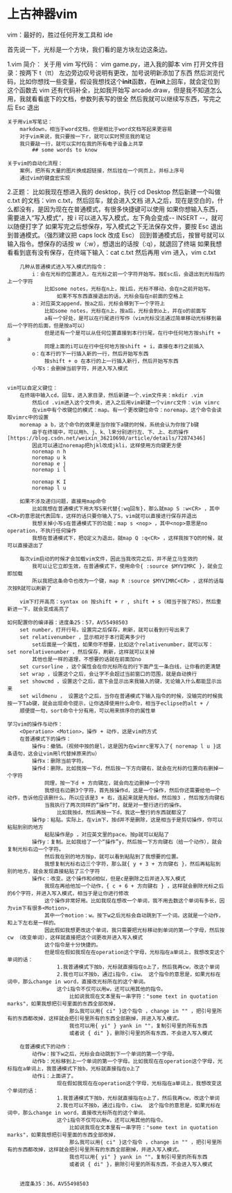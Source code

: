 # 上古神器vim

vim：最好的，胜过任何开发工具和 ide

首先说一下，光标是一个方块，我们看的是方块左边这条边。

1.vim 简介：
关于用 vim 写代码：
vim game.py，进入我的脚本
vim 打开文件目录：按两下 t（tt）
左边旁边叹号说明有更改，加号说明新添加了东西
然后浏览代码，比如你想找一些变量，假设我想找这个**init**函数，在**init**上回车，就会定位到这个函数去
vim 还有代码补全，比如我开始写 arcade.draw，但是我不知道怎么用，我就看看底下的文档，参数列表写的很全
然后我就可以继续写东西，写完之后 Esc 退出

    关于用vim写笔记：
    	markdown，相当于word文档，但是相比于word文档写起来更容易
    	对于vim来说，我只要按一下r，就可以实时预览我的笔记
    	我只要敲一行，就可以实时在我的所有电子设备上共享
    		## some words to know

    关于vim的自动化流程：
    	案例，把所有大量的图片换成超链接，然后挂在一个网页上，并标上序号
    	通过vim的键盘宏实现

2.正题：
比如我现在想进入我的 desktop，执行 cd Desktop
然后新建一个叫做 c.txt 的文档：vim c.txt，然后回车，就会进入文档
进入之后，现在是空白的，什么都没有，是因为现在在普通模式，有很多快捷键可以使用
如果你想输入东西，需要进入“写入模式”，按 i 可以进入写入模式，左下角会变成-- INSERT --，就可以随便打字了
如果写完之后想保存，写入模式之下无法保存文件，要按 Esc 退出到普通模式。（强烈建议把 caps lock 改成 Esc）
回到普通模式后，按冒号就可以输入指令。想保存的话按 w（:w），想退出的话按（:q），就退回了终端
如果我想看看到底有没有保存，在终端下输入：cat c.txt
然后再用 vim 进入，vim c.txt

    	几种从普通模式进入写入模式的指令：
    		i：会在光标的位置进入，在光标之前一个字符开始写。按Esc后，会退出到光标指的上一个字符
    			比如some notes，光标在n上，按i后，光标不移动，会在n之前开始写。
    				如果不写东西直接退出的话，光标会指在n前面的空格上
    		a：对应英文append，按a之后，光标会移到下一个字符上
    			比如some notes，光标在n上，按a后，光标会到o上，并在o的前面写
    			a有一个好处，是可以在行尾进行写作（vim光标没法通过简单移动光标移到最后一个字符的后面，但是按a可以）
    			但是还有一个是可以从任何位置直接到本行行尾，在行中任何地方按shift + a
    			同理上面的i可以在行中任何地方按shift + i，直接在本行之前插入
    		o：在本行的下一行插入新的一行，然后开始写东西
    			按shift + o 在本行的上一行插入新行，然后开始写东西
    		小写s：会删掉当前字符，并进入写入模式


    vim可以自定义键位：
    	在终端中输入cd，回车，进入家目录，然后新建一个.vim文件夹：mkdir .vim
    		然后cd .vim进入这个文件夹，进入之后用vim新建一个vimrc文件：vim vimrc
    		在vim中有个改键位的模式：map。有一个更改键位命令：noremap，这个命令会读取vimrc中的设置
    	moremap a b，这个命令的效果是当你按下a键的时候，系统会认为你按了b键
    		由于在终端中，可以用h、j、k、l来分别进行左、下、上、右的操作[https://blog.csdn.net/weixin_36210698/article/details/72874346]
    		因此可以通过noremap把hjkl改成jkli，这样使用方向键更方便
    		noremap n h
    		noremap u k
    		noremap e j
    		noremap i l

    		noremap K I
    		noremap l u

    	如果不涉及递归问题，直接用map命令
    		比如我想在普通模式下用大写S来代替{:wq回车}，那么就map S :w<CR> ，其中<CR>的意思就代表回车，这样的话只要你输入了S，vim就可以直接进行保存并退出
    		我想关掉小写s在普通模式下的功能：map s <nop> ，其中<nop>意思是no operation，不执行任何操作
    		我想在普通模式下，把Q定义为退出，就map Q :q<CR> ，这样我按下Q的时候，就可以直接退出了

    	每次vim启动的时候才会加载vim文件，因此当我改完之后，并不是立马生效的
    		我可以让它立即生效，在普通模式下，使用命令{ :source $MYVIMRC }，就会立即加载
    		所以我把这条命令也改为一个键，map R :source $MYVIMRC<CR> ，这样的话每次按R就可以刷新了

    	vim下打开高亮：syntax on 按shift + r , shift + s（相当于按了RS），然后重新进一下，就会变成高亮了

    如何配置你的编译器：进度条25：57，AV55498503
    	set number，打开行号。设置完之后保存，刷新，就可以看到行号出来了
    	set relativenumber ，显示相对于本行距离多少行
    		set后面是一个属性，如果你不想要，比如这个relativenumber，就可以写： set norelativenumber ，然后保存，刷新，这样就可以关掉
    		其他也是一样的道理，不想要的话就在前面加no
    	set cursorline ，这个属性会在你光标所在的行下面产生一条白线，让你看的更清楚
    	set wrap ，设置这个之后，会让字不会超过当前窗口的范围，就是自动换行
    	set showcmd ，设置这个之后，底下会显示出来我输入的键，无论输入什么都能显示出来
    	set wildmenu ， 设置这个之后，当你在普通模式下输入指令的时候，没输完的时候我按一下Tab键，就会出现命令提示，让你选择使用什么命令，相当于eclipse的alt + /
    	顺便提一句，sort命令十分有用，可以用来排序你的属性单

    学习vim的操作与动作：
    	<Operation> <Motion>，操作 + 动作，这是vim的方式
    	在普通模式下的操作：
    		操作u：撤销。（视频中按的是l，这是因为在wimrc里写入了{ noremap l u }这条语句，这会让vim用l代替掉原来的u）
    		操作x：删除当前字符。
    		操作d：删除。比如我按一下d，然后按一下方向键右，就会在光标的位置向右删掉一个字符
    			同理，按一下d + 方向键左，就会向左边删掉一个字符
    			我想往右边删3个字符，首先按操作d，这是一个操作，然后你还需要给他一个动作，告诉他应该删什么，所以应该是3 + 右，连起来就是先按d，然后按3 ，然后按方向键右
    			当我执行了两次同样的“操作”时，就是对一整行进行的操作。
    				比如我按d，然后再按一下d，我这一整行的东西就都没了
    		操作p：粘贴。实际上，在vim下，按d并不是删除，这是相当于是剪切操作，你可以粘贴到别的地方
    			粘贴操作是p ，对应英文里的pace。按p就可以粘贴了
    		操作y：复制。比如我给了一个“操作”y，然后按一下方向键右（给一个动作），就会复制光标右边一个字符。
    			然后我在别的地方按p，就可以看到粘贴到了我想要的位置。
    			我想复制光标右边三个字符，那么就{ y + 3 + 方向键右 }，然后再粘贴到别的地方，就会发现直接粘贴了三个字符
    		操作c：改变。这个操作和d相似，但是c是删除之后并进入写入模式
    			我现在再给他加一个动作，{ c + 6 + 方向键右 } ，这样就会删除光标之后的6个字符，并进入写入模式，相当于是让你进行修改
    			这个操作非常好用。比如我现在想改一个单词，我不用去数这个单词有多长，因为vim下有很多<Motion>，
    			其中一个motion：w。按下w之后光标会自动跳到下一个词。这就是一个动作，和上下左右是一样的。
    			因此假如我想更改这个单词，我只需要把光标移动到单词的第一个字母，然后按cw （改变单词），这样就直接把这个词更改并进入写入模式
    			这个指令是十分快捷的。
    			但是现在假如我现在在operation这个字母，光标指在a单词上，我想改变这个单词的话：
    				1.我普通模式下按b，光标就直接指在o上了，然后我再cw，改这个单词
    				2.我也可以不按b，通过i指令，ciw。 这个指令的意思是，如果光标在词中，那么change in word，直接改光标所在的这个单词。
    				这个i指令不仅可以用w，还可以用其他的指令。
    					比如说我现在文本里有一串字符："some text in quotation marks"，如果我想把引号里面的东西全部改掉，
    					那么我可以用{ ci" }这个指令 ，change in "" ，把引号里所有的东西都改掉，这样就会把引号里所有的东西全部删掉，并进入写入模式。
    					我也可以用{ yi" } yank in ""，复制引号里的所有东西
    					或者说 { di" }，删除引号里的所有东西，不会进入写入模式

    	在普通模式下的动作：
    		动作w：按下w之后，光标会自动跳到下一个单词的第一个字母。
    		动作b：光标移到上一个单词的第一个字母。比如我现在在operation这个字母，光标指在a单词上，我普通模式下按b，光标就直接指在o上了
    		动作i：上面讲了。
    				现在假如我现在在operation这个字母，光标指在a单词上，我想改变这个单词的话：
    				1.我普通模式下按b，光标就直接指在o上了，然后我再cw，改这个单词
    				2.我也可以不按b，通过i指令，ciw。 这个指令的意思是，如果光标在词中，那么change in word，直接改光标所在的这个单词。
    				这个i指令不仅可以用w，还可以用其他的指令。
    					比如说我现在文本里有一串字符："some text in quotation marks"，如果我想把引号里面的东西全部改掉，
    					那么我可以用{ ci" }这个指令 ，change in "" ，把引号里所有的东西都改掉，这样就会把引号里所有的东西全部删掉，并进入写入模式。
    					我也可以用{ yi" } yank in ""，复制引号里的所有东西
    					或者说 { di" }，删除引号里的所有东西，不会进入写入模式


    	进度条35：36，AV55498503
